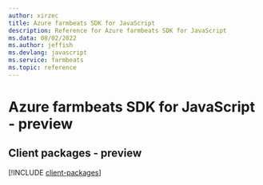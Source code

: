 ```yaml
---
author: xirzec
title: Azure farmbeats SDK for JavaScript
description: Reference for Azure farmbeats SDK for JavaScript
ms.data: 08/02/2022
ms.author: jeffish
ms.devlang: javascript
ms.service: farmbeats
ms.topic: reference
---
```

# Azure farmbeats SDK for JavaScript - preview

## Client packages - preview
[!INCLUDE [client-packages](farmbeats-client-index.md)]